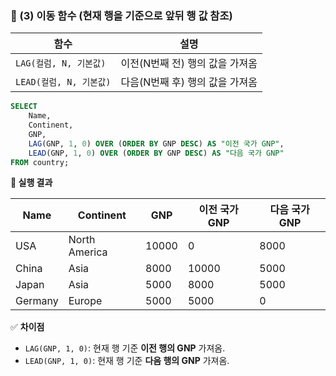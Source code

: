 ### **📌 (3) 이동 함수 (현재 행을 기준으로 앞뒤 행 값 참조)**

|함수|설명|
|---|---|
|`LAG(컬럼, N, 기본값)`|이전(N번째 전) 행의 값을 가져옴|
|`LEAD(컬럼, N, 기본값)`|다음(N번째 후) 행의 값을 가져옴|

```sql
SELECT 
    Name, 
    Continent, 
    GNP,
    LAG(GNP, 1, 0) OVER (ORDER BY GNP DESC) AS "이전 국가 GNP",
    LEAD(GNP, 1, 0) OVER (ORDER BY GNP DESC) AS "다음 국가 GNP"
FROM country;
```

**🔹 실행 결과**

| Name    | Continent     | GNP   | 이전 국가 GNP | 다음 국가 GNP |
| ------- | ------------- | ----- | --------- | --------- |
| USA     | North America | 10000 | 0         | 8000      |
| China   | Asia          | 8000  | 10000     | 5000      |
| Japan   | Asia          | 5000  | 8000      | 5000      |
| Germany | Europe        | 5000  | 5000      | 0         |

✅ **차이점**

- `LAG(GNP, 1, 0)`: 현재 행 기준 **이전 행의 GNP** 가져옴.
- `LEAD(GNP, 1, 0)`: 현재 행 기준 **다음 행의 GNP** 가져옴.